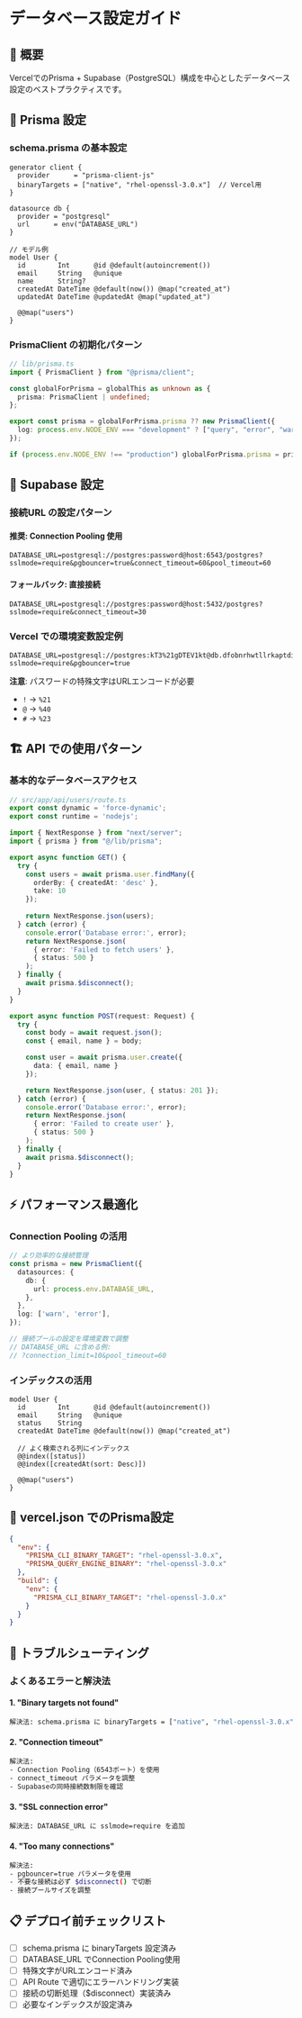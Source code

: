 # データベース設定ガイド

## 🎯 概要

VercelでのPrisma + Supabase（PostgreSQL）構成を中心としたデータベース設定のベストプラクティスです。

## 🔧 Prisma 設定

### schema.prisma の基本設定

```prisma
generator client {
  provider      = "prisma-client-js"
  binaryTargets = ["native", "rhel-openssl-3.0.x"]  // Vercel用
}

datasource db {
  provider = "postgresql"
  url      = env("DATABASE_URL")
}

// モデル例
model User {
  id        Int      @id @default(autoincrement())
  email     String   @unique
  name      String?
  createdAt DateTime @default(now()) @map("created_at")
  updatedAt DateTime @updatedAt @map("updated_at")

  @@map("users")
}
```

### PrismaClient の初期化パターン

```typescript
// lib/prisma.ts
import { PrismaClient } from "@prisma/client";

const globalForPrisma = globalThis as unknown as {
  prisma: PrismaClient | undefined;
};

export const prisma = globalForPrisma.prisma ?? new PrismaClient({
  log: process.env.NODE_ENV === "development" ? ["query", "error", "warn"] : ["error"],
});

if (process.env.NODE_ENV !== "production") globalForPrisma.prisma = prisma;
```

## 🐘 Supabase 設定

### 接続URL の設定パターン

#### 推奨: Connection Pooling 使用
```env
DATABASE_URL=postgresql://postgres:password@host:6543/postgres?sslmode=require&pgbouncer=true&connect_timeout=60&pool_timeout=60
```

#### フォールバック: 直接接続
```env
DATABASE_URL=postgresql://postgres:password@host:5432/postgres?sslmode=require&connect_timeout=30
```

### Vercel での環境変数設定例

```
DATABASE_URL=postgresql://postgres:kT3%21gDTEV1kt@db.dfobnrhwtllrkaptdicq.supabase.co:6543/postgres?sslmode=require&pgbouncer=true
```

**注意**: パスワードの特殊文字はURLエンコードが必要
- `!` → `%21`
- `@` → `%40`
- `#` → `%23`

## 🏗️ API での使用パターン

### 基本的なデータベースアクセス

```typescript
// src/app/api/users/route.ts
export const dynamic = 'force-dynamic';
export const runtime = 'nodejs';

import { NextResponse } from "next/server";
import { prisma } from "@/lib/prisma";

export async function GET() {
  try {
    const users = await prisma.user.findMany({
      orderBy: { createdAt: 'desc' },
      take: 10
    });
    
    return NextResponse.json(users);
  } catch (error) {
    console.error('Database error:', error);
    return NextResponse.json(
      { error: 'Failed to fetch users' }, 
      { status: 500 }
    );
  } finally {
    await prisma.$disconnect();
  }
}

export async function POST(request: Request) {
  try {
    const body = await request.json();
    const { email, name } = body;

    const user = await prisma.user.create({
      data: { email, name }
    });

    return NextResponse.json(user, { status: 201 });
  } catch (error) {
    console.error('Database error:', error);
    return NextResponse.json(
      { error: 'Failed to create user' }, 
      { status: 500 }
    );
  } finally {
    await prisma.$disconnect();
  }
}
```

## ⚡ パフォーマンス最適化

### Connection Pooling の活用

```typescript
// より効率的な接続管理
const prisma = new PrismaClient({
  datasources: {
    db: {
      url: process.env.DATABASE_URL,
    },
  },
  log: ['warn', 'error'],
});

// 接続プールの設定を環境変数で調整
// DATABASE_URL に含める例:
// ?connection_limit=10&pool_timeout=60
```

### インデックスの活用

```prisma
model User {
  id        Int      @id @default(autoincrement())
  email     String   @unique
  status    String
  createdAt DateTime @default(now()) @map("created_at")

  // よく検索される列にインデックス
  @@index([status])
  @@index([createdAt(sort: Desc)])
  
  @@map("users")
}
```

## 🔧 vercel.json でのPrisma設定

```json
{
  "env": {
    "PRISMA_CLI_BINARY_TARGET": "rhel-openssl-3.0.x",
    "PRISMA_QUERY_ENGINE_BINARY": "rhel-openssl-3.0.x"
  },
  "build": {
    "env": {
      "PRISMA_CLI_BINARY_TARGET": "rhel-openssl-3.0.x"
    }
  }
}
```

## 🚨 トラブルシューティング

### よくあるエラーと解決法

#### 1. "Binary targets not found"
```bash
解決法: schema.prisma に binaryTargets = ["native", "rhel-openssl-3.0.x"] を追加
```

#### 2. "Connection timeout"
```bash
解決法: 
- Connection Pooling（6543ポート）を使用
- connect_timeout パラメータを調整
- Supabaseの同時接続数制限を確認
```

#### 3. "SSL connection error"
```bash
解決法: DATABASE_URL に sslmode=require を追加
```

#### 4. "Too many connections"
```bash
解決法:
- pgbouncer=true パラメータを使用
- 不要な接続は必ず $disconnect() で切断
- 接続プールサイズを調整
```

## 📋 デプロイ前チェックリスト

- [ ] schema.prisma に binaryTargets 設定済み
- [ ] DATABASE_URL でConnection Pooling使用
- [ ] 特殊文字がURLエンコード済み
- [ ] API Route で適切にエラーハンドリング実装
- [ ] 接続の切断処理（$disconnect）実装済み
- [ ] 必要なインデックスが設定済み